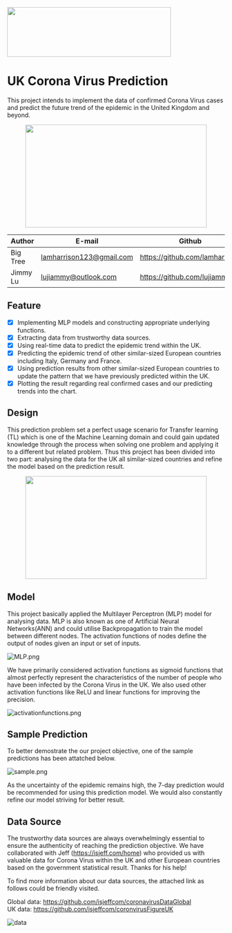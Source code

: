 <div align=left><img width="379" height="114.9" src="https://i.ibb.co/fkQvQfM/logo-prediction.png"/></div>

UK Corona Virus Prediction
===========================
This project intends to implement the data of confirmed Corona Virus cases and predict the future trend of the epidemic in the United Kingdom and beyond.

<div align=center><img width="420" height="238" src="https://cdn.cnn.com/cnnnext/dam/assets/200130165125-corona-virus-cdc-image-super-tease.jpg"/></div>

|Author|E-mail|Github
|----|---|---
|Big Tree|lamharrison123@gmail.com|https://github.com/lamharrison
|Jimmy Lu|lujiammy@outlook.com|https://github.com/lujiammy

## Feature
- [x] Implementing MLP models and constructing appropriate underlying functions.
- [x] Extracting data from trustworthy data sources.
- [x] Using real-time data to predict the epidemic trend within the UK.
- [x] Predicting the epidemic trend of other similar-sized European countries including Italy, Germany and France.
- [x] Using prediction results from other similar-sized European countries to update the pattern that we have previously predicted within the UK.
- [x] Plotting the result regarding real confirmed cases and our predicting trends into the chart.
  
## Design
This prediction problem set a perfect usage scenario for Transfer learning (TL) which is one of the Machine Learning domain and could gain updated knowledge through the process when solving one problem and applying it to a different but related problem. Thus this project has been divided into two part: analysing the data for the UK all similar-sized countries and refine the model based on the prediction result.

<div align=center><img width="420" height="238" src="https://github.com/lamharrison/coronavirus-machine-learning/blob/master/img/transfer%20learnig.jpg"/></div>

## Model
This project basically applied the Multilayer Perceptron (MLP) model for analysing data. MLP is also known as one of Artificial Neural Networks(ANN) and could utilise Backpropagation to train the model between different nodes. The activation functions of nodes define the output of nodes given an input or set of inputs.

![MLP.png](https://miro.medium.com/max/3446/1*-IPQlOd46dlsutIbUq1Zcw.png)

We have primarily considered activation functions as sigmoid functions that almost perfectly represent the characteristics of the number of people who have been infected by the Corona Virus in the UK. We also used other activation functions like ReLU and linear functions for improving the precision.

![activationfunctions.png](https://miro.medium.com/max/1452/1*XxxiA0jJvPrHEJHD4z893g.png)

## Sample Prediction
To better demostrate the our project objective, one of the sample predictions has been attatched below.

![sample.png](https://github.com/lamharrison/coronavirus-machine-learning/blob/master/uk_model_7_days.png)

As the uncertainty of the epidemic remains high, the 7-day prediction would be recommended for using this prediction model. We would also constantly refine our model striving for better result.

## Data Source
The trustworthy data sources are always overwhelmingly essential to ensure the authenticity of reaching the prediction objective. We have collaborated with Jeff (https://isjeff.com/home) who provided us with valuable data for Corona Virus within the UK and other European countries based on the government statistical result. Thanks for his help!

 To find more information about our data sources, the attached link as follows could be friendly visited. 

Global data: https://github.com/isjeffcom/coronavirusDataGlobal    
UK data: https://github.com/isjeffcom/coronvirusFigureUK

![data](https://github.com/lamharrison/coronavirus-machine-learning/blob/master/img/london%20visual.png)

